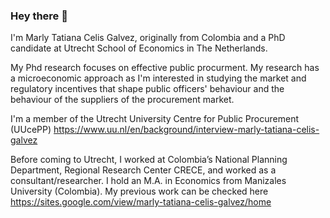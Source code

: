 ### Hey there 👋


I'm Marly Tatiana Celis Galvez, originally from Colombia and a PhD candidate at Utrecht School of Economics in The Netherlands.

My Phd research focuses on effective public procurment. My research has a microeconomic approach as I'm interested in studying the market and regulatory incentives that shape public officers' behaviour and the behaviour of the suppliers of the procurement market.

I'm a member of the Utrecht University Centre for Public Procurement (UUcePP) https://www.uu.nl/en/background/interview-marly-tatiana-celis-galvez

Before coming to Utrecht, I worked at Colombia’s National Planning Department, Regional Research Center CRECE, and worked as a consultant/researcher. I hold an M.A. in Economics from Manizales University (Colombia). My previous work can be checked here https://sites.google.com/view/marly-tatiana-celis-galvez/home
